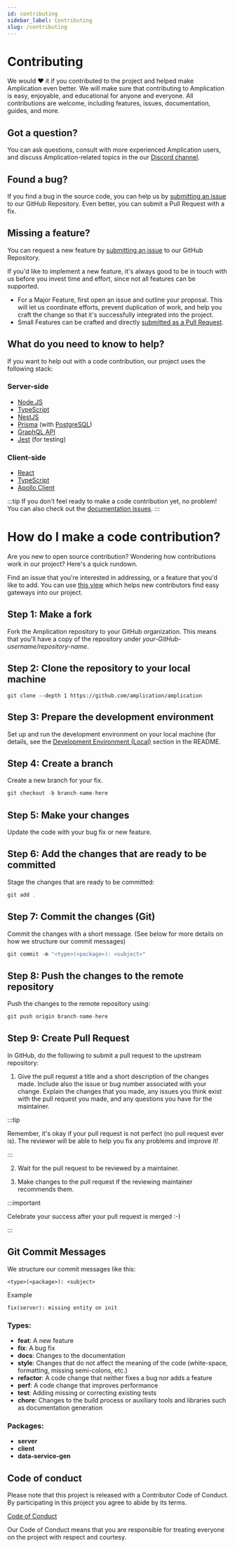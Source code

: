 ```yaml
---
id: contributing
sidebar_label: Contributing 
slug: /contributing
---
```


# Contributing

We would ❤️ it if you contributed to the project and helped make Amplication even better. We will make sure that contributing to Amplication is easy, enjoyable, and educational for anyone and everyone. All contributions are welcome, including features, issues, documentation, guides, and more.

## Got a question?

You can ask questions, consult with more experienced Amplication users, and discuss Amplication-related topics in the our [Discord channel](https://discord.gg/b8MrjU6).

## Found a bug?

If you find a bug in the source code, you can help us by [submitting an issue](https://github.com/amplication/amplication/issues/new?assignees=&labels=type%3A%20bug&template=bug_report.md&title=) to our GitHub Repository. Even better, you can submit a Pull Request with a fix.

## Missing a feature?

You can request a new feature by [submitting an issue](https://github.com/amplication/amplication/issues/new?assignees=&labels=type%3A%20feature%20request&template=feature_request.md&title=) to our GitHub Repository.

If you'd like to implement a new feature, it's always good to be in touch with us before you invest time and effort, since not all features can be supported.

- For a Major Feature, first open an issue and outline your proposal. This will let us coordinate efforts, prevent duplication of work, and help you craft the change so that it's successfully integrated into the project.
- Small Features can be crafted and directly [submitted as a Pull Request](#submit-pr).

## What do you need to know to help?

If you want to help out with a code contribution, our project uses the following stack:

### Server-side

- [Node.JS](https://nodejs.org/)
- [TypeScript](https://www.typescriptlang.org/docs)
- [NestJS](https://docs.nestjs.com/)
- [Prisma](https://www.prisma.io/docs/) (with [PostgreSQL](https://www.postgresql.org/about/))
- [GraphQL API](https://docs.nestjs.com/graphql/quick-start)
- [Jest](https://docs.nestjs.com/fundamentals/testing) (for testing)

### Client-side

- [React](https://reactjs.org/docs/getting-started.html)
- [TypeScript](https://www.typescriptlang.org/docs)
- [Apollo Client](https://www.apollographql.com/docs/react/)

:::tip
If you don't feel ready to make a code contribution yet, no problem! You can also check out the [documentation issues](https://github.com/amplication/amplication/labels/type%3A%20docs).
:::

# <a name="submit-pr"></a> How do I make a code contribution?

Are you new to open source contribution? Wondering how contributions work in our project? Here's a quick rundown.

Find an issue that you're interested in addressing, or a feature that you'd like to add.
You can use [this view](https://github.com/amplication/amplication/issues?q=is%3Aopen+is%3Aissue+label%3A%22good+first+issue%22) which helps new contributors find easy gateways into our project.

## Step 1: Make a fork

Fork the Amplication repository to your GitHub organization. This means that you'll have a copy of the repository under _your-GitHub-username/repository-name_.

## Step 2: Clone the repository to your local machine

```
git clone --depth 1 https://github.com/amplication/amplication

```
## Step 3: Prepare the development environment 
Set up and run the development environment on your local machine (for details, see the [ Development Environment (Local)](https://github.com/amplication/amplication/blob/master/README.md#development) section in the README. 

## Step 4: Create a branch

 Create a new branch for your fix. 

```jsx
git checkout -b branch-name-here
```

## Step 5: Make your changes

Update the code with your bug fix or new feature. 

## Step 6: Add the changes that are ready to be committed

Stage the changes that are ready to be committed:

```jsx
git add .
```

## Step 7: Commit the changes (Git)

Commit the changes with a short message. (See below for more details on how we structure our commit messages)

```jsx
git commit -m "<type>(<package>): <subject>"
```

## Step 8: Push the changes to the remote repository

Push the changes to the remote repository using:

```jsx
git push origin branch-name-here
```

## Step 9: Create Pull Request

In GitHub, do the following to submit a pull request to the upstream repository: 

1.  Give the pull request a title and a short description of the changes made. Include also the issue or bug number associated with your change. Explain the changes that you made, any issues you think exist with the pull request you made, and any questions you have for the maintainer.

:::tip

Remember, it's okay if your pull request is not perfect (no pull request ever is). The reviewer will be able to help you fix any problems and improve it!

:::


2.  Wait for the pull request to be reviewed by a maintainer.

3. Make changes to the pull request if the reviewing maintainer recommends them.

:::important

Celebrate your success after your pull request is merged :-) 

:::


## Git Commit Messages

We structure our commit messages like this:

```
<type>(<package>): <subject>
```

Example

```
fix(server): missing entity on init
```

### Types:

- **feat**: A new feature
- **fix**: A bug fix
- **docs**: Changes to the documentation
- **style**: Changes that do not affect the meaning of the code (white-space, formatting, missing semi-colons, etc.)
- **refactor**: A code change that neither fixes a bug nor adds a feature
- **perf**: A code change that improves performance
- **test**: Adding missing or correcting existing tests
- **chore**: Changes to the build process or auxiliary tools and libraries such as documentation generation

### Packages:

- **server**
- **client**
- **data-service-gen**

## Code of conduct

Please note that this project is released with a Contributor Code of Conduct. By participating in this project you agree to abide by its terms.

[Code of Conduct](https://github.com/amplication/amplication/blob/master/CODE_OF_CONDUCT.md)

Our Code of Conduct means that you are responsible for treating everyone on the project with respect and courtesy.
